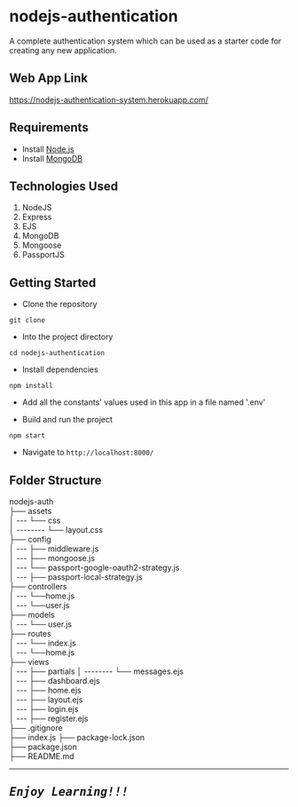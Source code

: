 # nodejs-authentication

A complete authentication system which can be used as a starter code for creating any new application.

## Web App Link

https://nodejs-authentication-system.herokuapp.com/

## Requirements

- Install [Node.js](https://nodejs.org/en/)
- Install [MongoDB](https://docs.mongodb.com/manual/installation/)

## Technologies Used
1.  NodeJS
2.  Express
3.  EJS
4.  MongoDB
5.  Mongoose
6.  PassportJS

## Getting Started

- Clone the repository
```
git clone 
```

- Into the project directory
```
cd nodejs-authentication
```

- Install dependencies
```
npm install
```

- Add all the constants' values used in this app in a file named '.env'

- Build and run the project
```
npm start
```

- Navigate to `http://localhost:8000/`

## Folder Structure

nodejs-auth <br>
├── assets <br>
│ --- └── css <br>
│ -------- └── layout.css <br>
├── config <br>
│ --- ├── middleware.js <br>
│ --- ├── mongoose.js <br>
│ --- └── passport-google-oauth2-strategy.js <br>
│ --- ├── passport-local-strategy.js <br>
├── controllers <br>
│ --- └──home.js <br>
│ --- └──user.js <br>
├── models <br>
│ --- └── user.js <br>
├── routes <br>
│ --- └── index.js <br>
│ --- └──home.js <br>
├── views <br>
│ --- ├── partials
│ -------- └── messages.ejs <br>
│ --- ├── dashboard.ejs <br>
│ --- ├── home.ejs <br>
│ --- ├── layout.ejs <br>
│ --- ├── login.ejs <br>
│ --- ├── register.ejs <br>
├── .gitignore <br>
├── index.js
├── package-lock.json <br>
├── package.json <br>
├── README.md <br>

---
<samp>***Enjoy Learning!!!***</samp>
---
